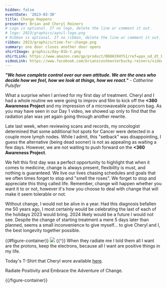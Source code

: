 ```yaml
---
hidden: false
eventDate: '2023-03-30'
title: Change Happens
presenter: Brian and Cheryl Reiners
# Logo is optional. If no logo, delete the line or comment it out.
# logo: 2023/graphics/aynil-logo.png
# Ribbon is optional. If no ribbon, delete the line or comment it out.
ribbon: 2023/graphics/time-for-change.png
summary: one door closes another door opens
shirtImage: graphics/day-01b-t.png
shirtLink: https://www.amazon.com/gp/product/B08HJXHYS1/ref=ppx_od_dt_b_asin_title_s01?ie=UTF8&customId=B07537PKB3&psc=1
videoLink: https://www.facebook.com/brianscoutmasterbucky.reiners/videos/593701476121629
---
```


***"We have complete control over our own attitude. We are the ones who decide how we feel, how we look at things, how we react."*** *- Catherine Pulsifer*

What a surprise when I arrived for my first day of treatment. Cheryl and I had a whole routine we were going to improv and film to kick off the **<span class="C(red)">&lt;3</span>60 Awareness Project** and my impression of a microwaveable popcorn bag.  As you may have seen in our Day 1 video, we showed up only to find that the radiation plan was yet again going through another rewrite.

Late last week, when reviewing scans and records, my oncologist determined that some additional hot spots for Cancer were detected in a couple more lymph nodes.  While I admit, this "setback" was disappointing, I guess the alternative (being dead sooner) is not as appealing as waiting a few days.  However, we are not waiting to push forward on the **<span class="C(red)">&lt;3</span>60 Awareness Project**.

We felt this first day was a perfect opportunity to highlight that when it comes to medicine, change is always present, flexibility is must, and nothing is guaranteed.  We live our lives chasing schedules and goals that we often times forget to stop and "smell the roses". We forget to stop and appreciate this thing called life.  Remember, change will happen whether you want it to or not, however it's how you choose to deal with change that will make it seem tolerable or not.

Without change, I would not be alive in a year.  Had this diagnosis befallen me 50 years ago, I most certainly would be celebrating the last of each of the holidays 2023 would bring. 2024 likely would be a future I would not see.  Despite the change of starting treatment a mere 5 days later than planned, seems a small inconvenience to give myself... to give Cheryl and I, the best longevity together possible.

{{#figure-container}}
<img src="graphics/day-01a-t.png" class="Maw(100%)">
{{^}}
When they radiate me I told them all I want are the protons, keep the electrons, because all I want are positive things in my life.

Today's T-Shirt that Cheryl wore available <a href="https://www.amazon.com/gp/product/B08FRFQ8ZV/ref=ppx_od_dt_b_asin_title_s01?ie=UTF8&customId=B07537PKB3&psc=1">here</a>.

Radiate Positivity and Embrace the Adventure of Change.

{{/figure-container}}


